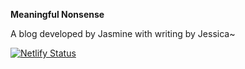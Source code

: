 **Meaningful Nonsense**

A blog developed by Jasmine with writing by Jessica~

[![Netlify Status](https://api.netlify.com/api/v1/badges/73f1475c-6b64-4e97-b78e-71eca82e192a/deploy-status)](https://app.netlify.com/sites/meaningfulnonsense/deploys)
